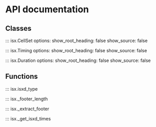 # API documentation 

## Classes



::: isx.CellSet
    options:
      show_root_heading: false
      show_source: false

::: isx.Timing
    options:
      show_root_heading: false
      show_source: false

::: isx.Duration
    options:
      show_root_heading: false
      show_source: false

## Functions

::: isx.isxd_type




::: isx._footer_length


::: isx._extract_footer


::: isx._get_isxd_times